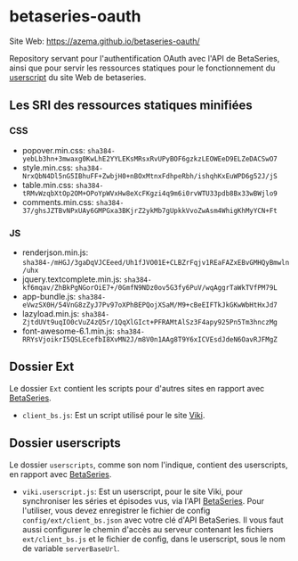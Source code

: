 # betaseries-oauth
Site Web: https://azema.github.io/betaseries-oauth/

Repository servant pour l'authentification OAuth avec l'API de BetaSeries, ainsi que pour servir les ressources statiques pour le fonctionnement du [userscript](https://github.com/Azema/betaseries) du site Web de betaseries.

## Les SRI des ressources statiques minifiées

### CSS
* popover.min.css:  `sha384-yebLb3hn+3mwaxg0KwLhE2YYLEKsMRsxRvUPyBOF6gzkzLEOWEeD9ELZeDACSwO7`
* style.min.css:    `sha384-NrxQbN4Dl5nG5IBhuFF+ZwbjH0+nBOxMtnxFdhpeRbh/ishqhKxEuWPD6g52J/jS`
* table.min.css:    `sha384-tRMvWzqbXtOp2OM+OPoYpWVxHw8eXcFKgzi4q9m6i0rvWTU33pdb8Bx33wBWjlo9`
* comments.min.css: `sha384-37/ghsJZTBvNPxUAy6GMPGxa3BKjrZ2ykMb7gUpkkVvoZwAsm4WhigKhMyYCN+Ft`

### JS
* renderjson.min.js: `sha384-/mHGJ/3gaDqVJCEeed/Uh1fJVO01E+CLBZrFqjv1REaFAZxEBvGMHQyBmwln/uhx`
* jquery.textcomplete.min.js: `sha384-kf6mqav/ZhBkPgNGorOiE7+/0GmfN9NDz0ov5G3fy6PuV/wqAggrTaWkTVfPM79L`
* app-bundle.js: `sha384-eVwzSX0H/54VnG8zZyJ7Pv97oXPhBEPQojXSaM/M9+cBeEIFTkJkGKwWbHtHxJd7`
* lazyload.min.js: `sha384-ZjtdUVt9uqIO0cVuZ4zQ5r/1QqXlGIct+PFRAMtAlSz3F4apy925Pn5Tm3hnczMg`
* font-awesome-6.1.min.js: `sha384-RRYsVjoikrI5QSLEcefbI8XvMN2J/m8V0n1AAg8T9Y6xICVEsdJdeN6OavRJFMgZ`

## Dossier Ext

Le dossier `Ext` contient les scripts pour d'autres sites en rapport avec [BetaSeries](https://www.betaseries.com/).
* `client_bs.js`: Est un script utilisé pour le site [Viki](https://www.viki.com/).

## Dossier userscripts

Le dossier `userscripts`, comme son nom l'indique, contient des userscripts, en rapport avec [BetaSeries](https://www.betaseries.com/).
* `viki.userscript.js`: Est un userscript, pour le site Viki, pour synchroniser les séries et épisodes vus, via l'API [BetaSeries](https://www.betaseries.com/api/).
Pour l'utiliser, vous devez enregistrer le fichier de config `config/ext/client_bs.json` avec votre clé d'API BetaSeries. Il vous faut aussi configurer le chemin d'accès au serveur contenant les fichiers `ext/client_bs.js` et le fichier de config, dans le userscript, sous le nom de variable `serverBaseUrl`.
